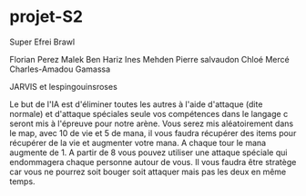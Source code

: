 # projet-S2
Super Efrei Brawl

Florian Perez
Malek Ben Hariz
Ines Mehden
Pierre salvaudon
Chloé Mercé 
Charles-Amadou Gamassa

JARVIS et lespingouinsroses


Le but de l'IA est d'éliminer toutes les autres à l'aide d'attaque (dite normale) et d'attaque spéciales seule vos compétences dans le langage c seront mis à l'épreuve pour notre arène.
Vous serez mis aléatoirement dans le map, avec 10 de vie et 5 de mana, il vous faudra récupérer des items pour récupérer de la vie et augmenter votre mana. A chaque tour le mana augmente de 1. A partir de 8 vous pouvez utiliser une attaque spéciale qui endommagera chaque personne autour de vous. 
Il vous faudra être stratège car vous ne pourrez soit bouger soit attaquer mais pas les deux en même temps.
